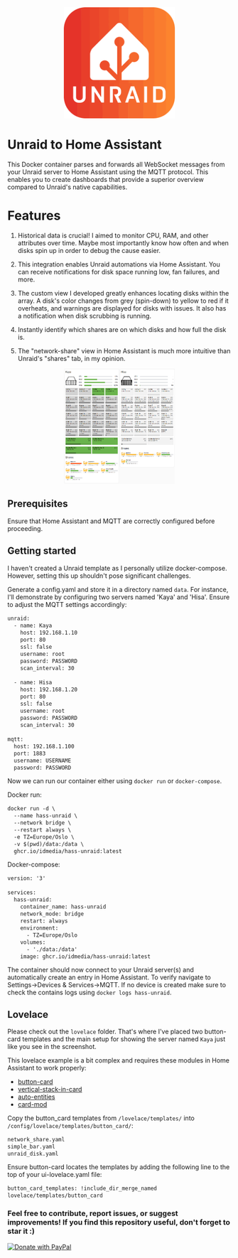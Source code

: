 <div align="center">
  <img src="extras/logo.png" width="250" alt="logo">
</div>


# Unraid to Home Assistant
This Docker container parses and forwards all WebSocket messages from your Unraid server to Home Assistant using the MQTT protocol. This enables you to create dashboards that provide a superior overview compared to Unraid's native capabilities.

# Features
1. Historical data is crucial! I aimed to monitor CPU, RAM, and other attributes over time. Maybe most importantly know how often and when disks spin up in order to debug the cause easier.

2. This integration enables Unraid automations via Home Assistant. You can receive notifications for disk space running low, fan failures, and more.

3. The custom view I developed greatly enhances locating disks within the array. A disk's color changes from grey (spin-down) to yellow to red if it overheats, and warnings are displayed for disks with issues. It also has a notification when disk scrubbing is running.

4. Instantly identify which shares are on which disks and how full the disk is.

5. The "network-share" view in Home Assistant is much more intuitive than Unraid's "shares" tab, in my opinion.

<div align="center">
  <img src="extras/screenshot.png" width="250" alt="screenshot">
</div>


## Prerequisites
Ensure that Home Assistant and MQTT are correctly configured before proceeding.


## Getting started

I haven't created a Unraid template as I personally utilize docker-compose. However, setting this up shouldn't pose significant challenges.

Generate a config.yaml and store it in a directory named `data`. For instance, I'll demonstrate by configuring two servers named 'Kaya' and 'Hisa'. Ensure to adjust the MQTT settings accordingly:
```
unraid:
  - name: Kaya
    host: 192.168.1.10
    port: 80
    ssl: false
    username: root
    password: PASSWORD
    scan_interval: 30

  - name: Hisa
    host: 192.168.1.20
    port: 80
    ssl: false
    username: root
    password: PASSWORD
    scan_interval: 30
  
mqtt:
  host: 192.168.1.100
  port: 1883
  username: USERNAME
  password: PASSWORD
```

Now we can run our container either using `docker run` or `docker-compose`.

Docker run:
```
docker run -d \
  --name hass-unraid \
  --network bridge \
  --restart always \
  -e TZ=Europe/Oslo \
  -v $(pwd)/data:/data \
  ghcr.io/idmedia/hass-unraid:latest
```

Docker-compose:
```
version: '3'

services:
  hass-unraid:
    container_name: hass-unraid
    network_mode: bridge
    restart: always
    environment:
      - TZ=Europe/Oslo
    volumes:
      - './data:/data'
    image: ghcr.io/idmedia/hass-unraid:latest
```

The container should now connect to your Unraid server(s) and automatically create an entry in Home Assistant. To verify navigate to Settings->Devices & Services->MQTT. If no device is created make sure to check the contains logs using `docker logs hass-unraid`.


## Lovelace

Please check out the `lovelace` folder. That's where I've placed two button-card templates and the main setup for showing the server named `Kaya` just like you see in the screenshot.

This lovelace example is a bit complex and requires these modules in Home Assistant to work properly:
 * [button-card](https://github.com/custom-cards/button-card)
 * [vertical-stack-in-card](https://github.com/ofekashery/vertical-stack-in-card)
 * [auto-entities](https://github.com/thomasloven/lovelace-auto-entities)
 * [card-mod](https://github.com/thomasloven/lovelace-card-mod)


Copy the button_card templates from `/lovelace/templates/` into `/config/lovelace/templates/button_card/`:
```
network_share.yaml
simple_bar.yaml
unraid_disk.yaml
```

Ensure button-card locates the templates by adding the following line to the top of your ui-lovelace.yaml file:
```
button_card_templates: !include_dir_merge_named lovelace/templates/button_card
```


### Feel free to contribute, report issues, or suggest improvements! If you find this repository useful, don't forget to star it :)

<a href="https://www.paypal.com/cgi-bin/webscr?cmd=_s-xclick&hosted_button_id=JPGHGTWP33A5L">
  <img src="https://raw.githubusercontent.com/stefan-niedermann/paypal-donate-button/master/paypal-donate-button.png" alt="Donate with PayPal" />
</a>
